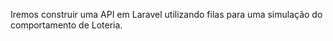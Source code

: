 Iremos construir uma API em Laravel utilizando filas para uma simulação do comportamento
de Loteria.

